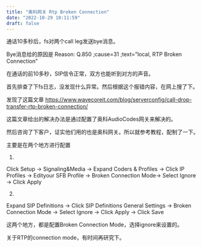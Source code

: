 ```yaml
---
title: "奥科网关 Rtp Broken Connection"
date: "2022-10-29 10:11:59"
draft: false
---
```


通话10多秒后，fs对两个call leg发送bye消息。

Bye消息给的原因是  Reason: Q.850 ;cause=31 ;text=”local, RTP Broken Connection”

在通话的前10多秒，SIP信令正常，双方也能听到对方的声音。

首先排查了下fs日志，没发现什么异常。然后根据这个报错内容，在网上搜了下。 

发现了这篇文章 https://www.wavecoreit.com/blog/serverconfig/call-drop-transfer-rtp-broken-connection/

这篇文章给出的解决办法是通过配置了奥科AudioCodes网关来解决的。

然后咨询了下客户，证实他们用的也是奥科网关。所以就参考教程，配制了一下。

主要是在两个地方进行配置

1.
Click Setup -> Signaling&Media -> Expand Coders & Profiles -> Click IP Profiles -> Edityour SFB Profile -> Broken Connection Mode-> Select Ignore -> Click Apply

2.
Expand SIP Definitions -> Click SIP Definitions General Settings -> Broken Connection Mode -> Select Ignore -> Click Apply -> Click Save

这两个地方，都是配置Broken Connection Mode，选择ignore来设置的。

关于RTP的connection mode，有时间再研究下。